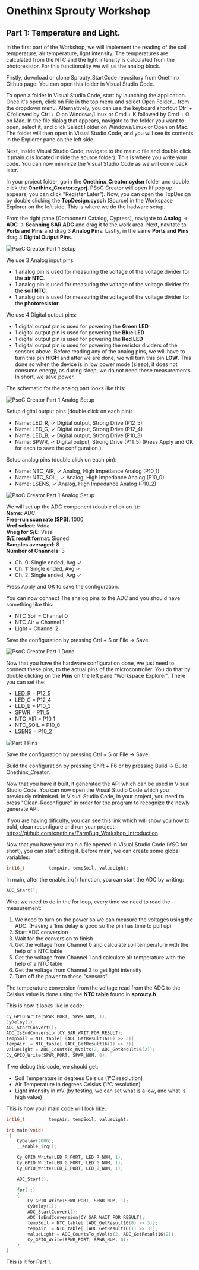 # Onethinx Sprouty Workshop

## Part 1: Temperature and Light.

In the first part of the Workshop, we will implement the reading of the soil temperature, air temperature, light intensity. The temperatures are calculated from the NTC and the light intensity is calculated from the photoresistor. For this functionality we will us the analog block.

Firstly, download or clone Sprouty_StartCode repository from Onethinx Github page. You can open this folder in Visual Studio Code. 

To open a folder in Visual Studio Code, start by launching the application. Once it's open, click on File in the top menu and select Open Folder... from the dropdown menu. Alternatively, you can use the keyboard shortcut Ctrl + K followed by Ctrl + O on Windows/Linux or Cmd + K followed by Cmd + O on Mac. In the file dialog that appears, navigate to the folder you want to open, select it, and click Select Folder on Windows/Linux or Open on Mac. The folder will then open in Visual Studio Code, and you will see its contents in the Explorer pane on the left side.

Next, inside Visual Studio Code, navigate to the main.c file and double click it (main.c is located inside the source folder). This is where you write your code. You can now minimize the Visual Studio Code as we will come back later.

In your project folder, go in the **Onethinx_Creator.cydsn** folder and double click the **Onethinx_Creator.cyprj**. PSoC Creator will open (If pop up appears, you can click "Register Later"). Now, you can open the TopDesign by double clicking the **TopDesign.cysch** (Source) in the Workspace Explorer on the left side. This is where we do the hadware setup.

From the right pane (Component Catalog, Cypress), navigate to **Analog** -> **ADC** -> **Scanning SAR ADC** and drag it to the work area. Next, navitate to **Ports and Pins** and drag 3 **Analog Pin**s. Lastly, in the same **Ports and Pins** drag 4 **Digital Output Pin**s.

![PsoC Creator Part 1 Setup](https://github.com/onethinx/Sprouty_Workshop/blob/main/img/P1Setup.png)

We use 3 Analog input pins:
* 1 analog pin is used for measuring the voltage of the voltage divider for the **air NTC**.
* 1 analog pin is used for measuring the voltage of the voltage divider for the **soil NTC**.
* 1 analog pin is used for measuring the voltage of the voltage divider for the **photoresistor**.

We use 4 Digital output pins:
* 1 digital output pin is used for powering the **Green LED**
* 1 digital output pin is used for powering the **Blue LED**
* 1 digital output pin is used for powering the **Red LED**
* 1 digital output pin is used for powering the resistor dividers of the sensors above. Before reading any of the analog pins, we will have to turn this pin **HIGH** and after we are done, we will turn this pin **LOW**. This done so when the device is in low power mode (sleep), it does not consume energy, as during sleep, we do not need these measurements. In short, we save power.

The schematic for the analog part looks like this:

![PsoC Creator Part 1 Analog Setup](https://github.com/onethinx/Sprouty_Workshop/blob/main/img/P1Analog.png)

Setup digital output pins (double click on each pin):
* Name: LED_R, ✓ Digital output, Strong Drive (P12_5)
* Name: LED_G, ✓ Digital output, Strong Drive (P12_4)
* Name: LED_B, ✓ Digital output, Strong Drive (P10_3)
* Name: SPWR,  ✓ Digital output, Strong Drive (P11_5)
(Press Apply and OK for each to save the configuration.)

Setup analog pins (double click on each pin):
* Name: NTC_AIR,  ✓ Analog, High Impedance Analog (P10_1)
* Name: NTC_SOIL, ✓ Analog, High Impedance Analog (P10_0)
* Name: LSENS,    ✓ Analog, High Impedance Analog (P10_2)

![PsoC Creator Part 1 Analog Setup](https://github.com/onethinx/Sprouty_Workshop/blob/main/img/Sprouty_Basic_SCH.png)

We will set up the ADC component (double click on it): <br>
**Name**: ADC<br>
**Free-run scan rate (SPS)**: 1000<br>
**Vref select**: Vdda<br>
**Vneg for S/E**: Vssa<br>
**S/E result format**: Signed<br>
**Samples averaged**: 8<br>
**Number of Channels**: 3<br>
* Ch. 0: Single ended, Avg ✓<br>
* Ch. 1: Single ended, Avg ✓<br>
* Ch. 2: Single ended, Avg ✓<br>

Press Apply and OK to save the configuration.

You can now connect The analog pins to the ADC and you should have something like this:
* NTC Soil = Channel 0
* NTC Air = Channel 1
* Light = Channel 2

Save the configuration by pressing Ctrl + S or File -> Save.

![PsoC Creator Part 1 Done](https://github.com/onethinx/Sprouty_Workshop/blob/main/img/P1Done.png)

Now that you have the hardware configuration done, we just need to connect these pins, to the actual pins of the microcontroller. You do that by double clicking on the **Pins** on the left pane "Workspace Explorer". There you can set the:
* LED_R     = P12_5
* LED_G     = P12_4
* LED_B     = P10_3
* SPWR      = P11_5
* NTC_AIR   = P10_1
* NTC_SOIL  = P10_0
* LSENS     = P10_2

![Part 1 Pins](https://github.com/onethinx/Sprouty_Workshop/blob/main/img/P1Pins.png)

Save the configuration by pressing Ctrl + S or File -> Save.

Build the configuration by pressing Shift + F6 or by pressing Build -> Build Onethinx_Creator. 

Now that you have it built, it generated the API which can be used in Visual Studio Code. You can now open the Visual Studio Code which you previously minimised. In Visual Studio Code, in your project, you need to press "Clean-Reconfigure" in order for the program to recognize the newly generate API.

If you are having dificulty, you can see this link which will show you how to buld, clean reconfigure and run your project: https://github.com/onethinx/FarmBug_Workshop_Introduction

Now that you have your main.c file opened in Visual Studio Code (VSC for short), you can start editing it. Before main, we can create some global variables:

```c
int16_t 		tempAir, tempSoil, valueLight;
```

In main, after the enable_irq() function, you can start the ADC by writing:

```c
ADC_Start();
```

What we need to do in the for loop, every time we need to read the measurement:
1. We need to turn on the power so we can measure the voltages using the ADC. (Having a 1ms delay is good so the pin has time to pull up)
2. Start ADC conversion
3. Wait for the conversion to finish
4. Get the voltage from Channel 0 and calculate soil temperature with the help of a NTC table
5. Get the voltage from Channel 1 and calculate air temperature with the help of a NTC table
6. Get the voltage from Channel 3 to get light intensity
7. Turn off the power to these "sensors".

The temperature conversion from the voltage read from the ADC to the Celsius value is done using the **NTC table** found in **sprouty.h**.

This is how it looks like in code:

```c
Cy_GPIO_Write(SPWR_PORT, SPWR_NUM, 1);					
CyDelay(1);												
ADC_StartConvert();										
ADC_IsEndConversion(CY_SAR_WAIT_FOR_RESULT);			
tempSoil = NTC_table[ (ADC_GetResult16(0) >> 3)];		
tempAir  = NTC_table[ (ADC_GetResult16(1) >> 3)];		
valueLight = ADC_CountsTo_mVolts(2, ADC_GetResult16(2));
Cy_GPIO_Write(SPWR_PORT, SPWR_NUM, 0);					
```

If we debug this code, we should get:
* Soil Temperature in degrees Celsius (1°C resolution)
* Air Temperature in degrees Celsius (1°C resolution)
* Light intensity in mV (by testing, we can set what is a low, and what is high value)

This is how your main code will look like:

```c
int16_t 		tempAir, tempSoil, valueLight;

int main(void)
 {
	CyDelay(2000);
	__enable_irq();

	Cy_GPIO_Write(LED_R_PORT, LED_R_NUM, 1);
	Cy_GPIO_Write(LED_G_PORT, LED_G_NUM, 1);
	Cy_GPIO_Write(LED_B_PORT, LED_B_NUM, 1);

	ADC_Start();

	for(;;)
	{					
		Cy_GPIO_Write(SPWR_PORT, SPWR_NUM, 1);							
		CyDelay(1);														
		ADC_StartConvert();												
		ADC_IsEndConversion(CY_SAR_WAIT_FOR_RESULT);					
		tempSoil = NTC_table[ (ADC_GetResult16(0) >> 3)];				
		tempAir  = NTC_table[ (ADC_GetResult16(1) >> 3)];				
		valueLight = ADC_CountsTo_mVolts(2, ADC_GetResult16(2));		
		Cy_GPIO_Write(SPWR_PORT, SPWR_NUM, 0);							
	}
}
```

This is it for Part 1.

